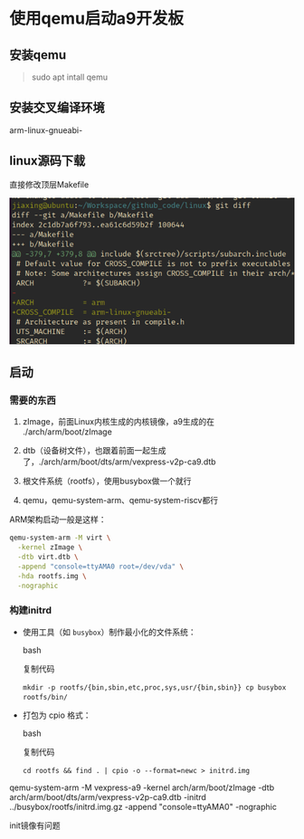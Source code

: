 # 使用qemu启动a9开发板

## 安装qemu

> sudo apt intall qemu

## 安装交叉编译环境

arm-linux-gnueabi-

## linux源码下载

直接修改顶层Makefile

![makefile](pic/qemu-makefile.png)

## 启动

### 需要的东西

1. zImage，前面Linux内核生成的内核镜像，a9生成的在 ./arch/arm/boot/zImage

2. dtb（设备树文件），也跟着前面一起生成了，./arch/arm/boot/dts/arm/vexpress-v2p-ca9.dtb

3. 根文件系统（rootfs），使用busybox做一个就行

4. qemu，qemu-system-arm、qemu-system-riscv都行

ARM架构启动一般是这样：

```bash
qemu-system-arm -M virt \
  -kernel zImage \
  -dtb virt.dtb \
  -append "console=ttyAMA0 root=/dev/vda" \
  -hda rootfs.img \
  -nographic

```

### 构建initrd

- 使用工具（如 `busybox`）制作最小化的文件系统：
  
  bash
  
  复制代码
  
  `mkdir -p rootfs/{bin,sbin,etc,proc,sys,usr/{bin,sbin}} cp busybox rootfs/bin/`

- 打包为 cpio 格式：
  
  bash
  
  复制代码
  
  `cd rootfs && find . | cpio -o --format=newc > initrd.img`



qemu-system-arm -M vexpress-a9 -kernel arch/arm/boot/zImage -dtb arch/arm/boot/dts/arm/vexpress-v2p-ca9.dtb -initrd ../busybox/rootfs/initrd.img.gz -append "console=ttyAMA0" -nographic

init镜像有问题


